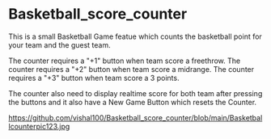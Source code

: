 # Basketball_score_counter
This is a small Basketball Game featue which counts the basketball point for your team and the guest team.

The counter requires a "+1" button when team score a freethrow.
The counter requires a "+2" button when team score a midrange.
The counter requires a "+3" button when team score a 3 points.

The counter also need to display realtime score for both team after pressing the buttons and it also have a New Game Button which resets the Counter.

https://github.com/vishal100/Basketball_score_counter/blob/main/Basketballcounterpic123.jpg
